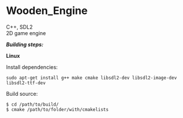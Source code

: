 Wooden_Engine
=============
C++, SDL2
<br>2D game engine

***Building steps:***

**Linux**

Install dependencies:
```
sudo apt-get install g++ make cmake libsdl2-dev libsdl2-image-dev libsdl2-ttf-dev 
```
Build source:
```
$ cd /path/to/build/
$ cmake /path/to/folder/with/cmakelists
```